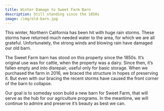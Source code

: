 ```yaml
---
title: Winter Damage to Sweet Farm Barn
description: Still standing since the 1850s
image: /img/old-barn.jpg
---
```


This winter, Northern California has been hit with huge rain storms. These storms have returned much needed water to the area, for which we are all grateful. Unfortunately, the strong winds and blowing rain have damaged our old barn.

The Sweet Farm barn has stood on this property since the 1850s. It’s original use was for cattle, when the property was a dairy. Since then, it’s fallen empty and into disrepair, useful only for basic storage. When we purchased the farm in 2016, we braced the structure in hopes of preserving it. But even with our bracing the recent storms have caused the front corner of the barn to collapse.

Our goal is to someday soon build a new barn for Sweet Farm, that will serve as the hub for our agriculture programs. In the meantime, we will continue to admire and preserve it’s beauty as best we can.
